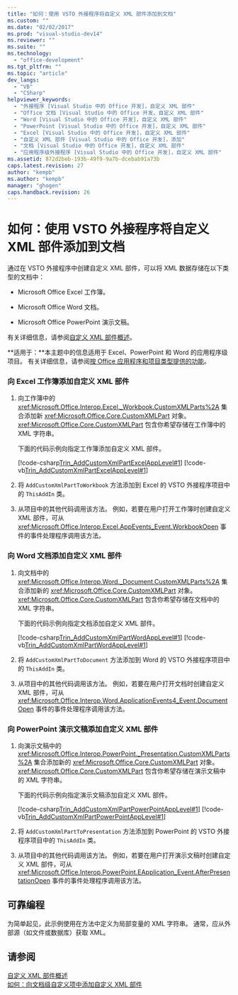 ```yaml
---
title: "如何：使用 VSTO 外接程序将自定义 XML 部件添加到文档"
ms.custom: ""
ms.date: "02/02/2017"
ms.prod: "visual-studio-dev14"
ms.reviewer: ""
ms.suite: ""
ms.technology: 
  - "office-development"
ms.tgt_pltfrm: ""
ms.topic: "article"
dev_langs: 
  - "VB"
  - "CSharp"
helpviewer_keywords: 
  - "外接程序 [Visual Studio 中的 Office 开发]，自定义 XML 部件"
  - "Office 文档 [Visual Studio 中的 Office 开发，自定义 XML 部件"
  - "Word [Visual Studio 中的 Office 开发]，自定义 XML 部件"
  - "PowerPoint [Visual Studio 中的 Office 开发]，自定义 XML 部件"
  - "Excel [Visual Studio 中的 Office 开发]，自定义 XML 部件"
  - "自定义 XML 部件 [Visual Studio 中的 Office 开发]，添加"
  - "文档 [Visual Studio 中的 Office 开发]，自定义 XML 部件"
  - "应用程序级外接程序 [Visual Studio 中的 Office 开发]，自定义 XML 部件"
ms.assetid: 872d2beb-193b-49f9-9a7b-dcebab91a73b
caps.latest.revision: 27
author: "kempb"
ms.author: "kempb"
manager: "ghogen"
caps.handback.revision: 26
---
```

# 如何：使用 VSTO 外接程序将自定义 XML 部件添加到文档
  通过在 VSTO 外接程序中创建自定义 XML 部件，可以将 XML 数据存储在以下类型的文档中：  
  
-   Microsoft Office Excel 工作簿。  
  
-   Microsoft Office Word 文档。  
  
-   Microsoft Office PowerPoint 演示文稿。  
  
 有关详细信息，请参阅[自定义 XML 部件概述](../vsto/custom-xml-parts-overview.md)。  
  
 **适用于：**本主题中的信息适用于 Excel、PowerPoint 和 Word 的应用程序级项目。 有关详细信息，请参阅[按 Office 应用程序和项目类型提供的功能](../vsto/features-available-by-office-application-and-project-type.md)。  
  
### 向 Excel 工作簿添加自定义 XML 部件  
  
1.  向工作簿中的 <xref:Microsoft.Office.Interop.Excel._Workbook.CustomXMLParts%2A> 集合添加新 <xref:Microsoft.Office.Core.CustomXMLPart> 对象。<xref:Microsoft.Office.Core.CustomXMLPart> 包含你希望存储在工作簿中的 XML 字符串。  
  
     下面的代码示例向指定工作簿添加自定义 XML 部件。  
  
     [!code-csharp[Trin_AddCustomXmlPartExcelAppLevel#1](../snippets/csharp/VS_Snippets_OfficeSP/Trin_AddCustomXmlPartExcelAppLevel/CS/ThisAddIn.cs#1)]
     [!code-vb[Trin_AddCustomXmlPartExcelAppLevel#1](../snippets/visualbasic/VS_Snippets_OfficeSP/Trin_AddCustomXmlPartExcelAppLevel/VB/ThisAddIn.vb#1)]  
  
2.  将 `AddCustomXmlPartToWorkbook` 方法添加到 Excel 的 VSTO 外接程序项目中的 `ThisAddIn` 类。  
  
3.  从项目中的其他代码调用该方法。 例如，若要在用户打开工作簿时创建自定义 XML 部件，可从 <xref:Microsoft.Office.Interop.Excel.AppEvents_Event.WorkbookOpen> 事件的事件处理程序调用该方法。  
  
### 向 Word 文档添加自定义 XML 部件  
  
1.  向文档中的 <xref:Microsoft.Office.Interop.Word._Document.CustomXMLParts%2A> 集合添加新的 <xref:Microsoft.Office.Core.CustomXMLPart> 对象。<xref:Microsoft.Office.Core.CustomXMLPart> 包含你希望存储在文档中的 XML 字符串。  
  
     下面的代码示例向指定文档添加自定义 XML 部件。  
  
     [!code-csharp[Trin_AddCustomXmlPartWordAppLevel#1](../snippets/csharp/VS_Snippets_OfficeSP/Trin_AddCustomXmlPartWordAppLevel/CS/ThisAddIn.cs#1)]
     [!code-vb[Trin_AddCustomXmlPartWordAppLevel#1](../snippets/visualbasic/VS_Snippets_OfficeSP/Trin_AddCustomXmlPartWordAppLevel/VB/ThisAddIn.vb#1)]  
  
2.  将 `AddCustomXmlPartToDocument` 方法添加到 Word 的 VSTO 外接程序项目中的 `ThisAddIn` 类。  
  
3.  从项目中的其他代码调用该方法。 例如，若要在用户打开文档时创建自定义 XML 部件，可从 <xref:Microsoft.Office.Interop.Word.ApplicationEvents4_Event.DocumentOpen> 事件的事件处理程序调用该方法。  
  
### 向 PowerPoint 演示文稿添加自定义 XML 部件  
  
1.  向演示文稿中的 <xref:Microsoft.Office.Interop.PowerPoint._Presentation.CustomXMLParts%2A> 集合添加新的 <xref:Microsoft.Office.Core.CustomXMLPart> 对象。<xref:Microsoft.Office.Core.CustomXMLPart> 包含你希望存储在演示文稿中的 XML 字符串。  
  
     下面的代码示例向指定演示文稿添加自定义 XML 部件。  
  
     [!code-csharp[Trin_AddCustomXmlPartPowerPointAppLevel#1](../snippets/csharp/VS_Snippets_OfficeSP/Trin_AddCustomXmlPartPowerPointAppLevel/CS/ThisAddIn.cs#1)]
     [!code-vb[Trin_AddCustomXmlPartPowerPointAppLevel#1](../snippets/visualbasic/VS_Snippets_OfficeSP/Trin_AddCustomXmlPartPowerPointAppLevel/VB/ThisAddIn.vb#1)]  
  
2.  将 `AddCustomXmlPartToPresentation` 方法添加到 PowerPoint 的 VSTO 外接程序项目中的 `ThisAddIn` 类。  
  
3.  从项目中的其他代码调用该方法。 例如，若要在用户打开演示文稿时创建自定义 XML 部件，可从 <xref:Microsoft.Office.Interop.PowerPoint.EApplication_Event.AfterPresentationOpen> 事件的事件处理程序调用该方法。  
  
## 可靠编程  
 为简单起见，此示例使用在方法中定义为局部变量的 XML 字符串。 通常，应从外部源（如文件或数据库）获取 XML。  
  
## 请参阅  
 [自定义 XML 部件概述](../vsto/custom-xml-parts-overview.md)   
 [如何：向文档级自定义项中添加自定义 XML 部件](../vsto/how-to-add-custom-xml-parts-to-document-level-customizations.md)  
  
  